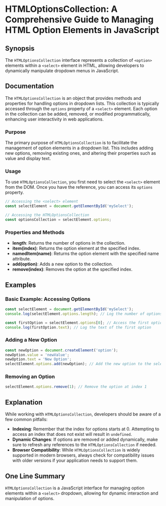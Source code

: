 <!--
Meta Description: # HTMLOptionsCollection: A Comprehensive Guide to Managing HTML Option Elements in JavaScript ## Synopsis The `HTMLOptionsCollection` interface repres...
Meta Keywords: option, options, htmloptionscollection, javascript, select
-->

# HTMLOptionsCollection: A Comprehensive Guide to Managing HTML Option Elements in JavaScript

## Synopsis
The `HTMLOptionsCollection` interface represents a collection of `<option>` elements within a `<select>` element in HTML, allowing developers to dynamically manipulate dropdown menus in JavaScript.

## Documentation
The `HTMLOptionsCollection` is an object that provides methods and properties for handling options in dropdown lists. This collection is typically accessed through the `options` property of a `<select>` element. Each option in the collection can be added, removed, or modified programmatically, enhancing user interactivity in web applications.

### Purpose
The primary purpose of `HTMLOptionsCollection` is to facilitate the management of option elements in a dropdown list. This includes adding new options, removing existing ones, and altering their properties such as value and display text.

### Usage
To use `HTMLOptionsCollection`, you first need to select the `<select>` element from the DOM. Once you have the reference, you can access its `options` property.

```javascript
// Accessing the <select> element
const selectElement = document.getElementById('mySelect');

// Accessing the HTMLOptionsCollection
const optionsCollection = selectElement.options;
```

### Properties and Methods
- **length**: Returns the number of options in the collection.
- **item(index)**: Returns the option element at the specified index.
- **namedItem(name)**: Returns the option element with the specified name attribute.
- **add(option)**: Adds a new option to the collection.
- **remove(index)**: Removes the option at the specified index.

## Examples

### Basic Example: Accessing Options
```javascript
const selectElement = document.getElementById('mySelect');
console.log(selectElement.options.length); // Log the number of options

const firstOption = selectElement.options[0]; // Access the first option
console.log(firstOption.text); // Log the text of the first option
```

### Adding a New Option
```javascript
const newOption = document.createElement('option');
newOption.value = 'newValue';
newOption.text = 'New Option';
selectElement.options.add(newOption); // Add the new option to the select element
```

### Removing an Option
```javascript
selectElement.options.remove(1); // Remove the option at index 1
```

## Explanation
While working with `HTMLOptionsCollection`, developers should be aware of a few common pitfalls:

- **Indexing**: Remember that the index for options starts at 0. Attempting to access an index that does not exist will result in `undefined`.
- **Dynamic Changes**: If options are removed or added dynamically, make sure to refresh any references to the `HTMLOptionsCollection` if needed.
- **Browser Compatibility**: While `HTMLOptionsCollection` is widely supported in modern browsers, always check for compatibility issues with older versions if your application needs to support them.

## One Line Summary
`HTMLOptionsCollection` is a JavaScript interface for managing option elements within a `<select>` dropdown, allowing for dynamic interaction and manipulation of options.